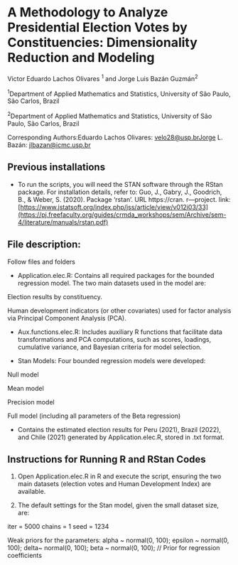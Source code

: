 # A Methodology to Analyze Presidential Election Votes by Constituencies: Dimensionality Reduction and Modeling

Victor Eduardo Lachos Olivares <sup>1</sup> and Jorge Luis Bazán Guzmán<sup>2</sup>

<sup>1</sup>Department of Applied Mathematics and Statistics, University of São Paulo, São Carlos, Brazil

<sup>2</sup>Department of Applied Mathematics and Statistics, University of São Paulo, São Carlos, Brazil

Corresponding Authors:Eduardo Lachos Olivares: velo28@usp.brJorge L. Bazán: jlbazan@icmc.usp.br

## Previous installations

- To run the scripts, you will need the STAN software through the RStan package. For installation details, refer to:
Guo, J., Gabry, J., Goodrich, B., & Weber, S. (2020). Package ‘rstan’. URL https://cran. r―project.
link: [https://www.jstatsoft.org/index.php/jss/article/view/v012i03/33](https://pj.freefaculty.org/guides/crmda_workshops/sem/Archive/sem-4/literature/manuals/rstan.pdf)

## File description:

Follow files and folders
- Application.elec.R: Contains all required packages for the bounded regression model. The two main datasets used in the model are:

Election results by constituency.

Human development indicators (or other covariates) used for factor analysis via Principal Component Analysis (PCA).

- Aux.functions.elec.R: Includes auxiliary R functions that facilitate data transformations and PCA computations, such as scores, loadings, cumulative variance, and Bayesian criteria for model selection. 

- Stan Models: Four bounded regression models were developed:

Null model

Mean model

Precision model

Full model (including all parameters of the Beta regression)

- Contains the estimated election results for Peru (2021), Brazil (2022), and Chile (2021) generated by Application.elec.R, stored in .txt format.
  
## Instructions for Running R and RStan Codes
1. Open Application.elec.R in R and execute the script, ensuring the two main datasets (election votes and Human Development Index) are available.
   
2. The default settings for the Stan model, given the small dataset size, are:

iter = 5000
chains = 1
seed = 1234

Weak priors for the parameters:
  alpha ~ normal(0, 100); 
  epsilon ~ normal(0, 100);
  delta~ normal(0, 100);
  beta ~ normal(0, 100);  // Prior for regression coefficients



